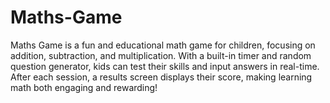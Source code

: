 # Maths-Game
Maths Game is a fun and educational math game for children, focusing on addition, subtraction, and multiplication. With a built-in timer and random question generator, kids can test their skills and input answers in real-time. After each session, a results screen displays their score, making learning math both engaging and rewarding!
